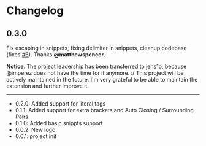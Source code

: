 # Changelog

## 0.3.0
Fix escaping in snippets, fixing delimiter in snippets, cleanup codebase (fixes [#6](https://github.com/jens1o/vscode-smarty/issues/6)). Thanks **@matthewspencer**.

**Notice**: The project leadership has been transferred to jens1o, because @imperez does not have the time for it anymore. :/ This project will be actively maintained in the future. I'm very grateful to be able to maintain the extension and further improve it.

---

- 0.2.0: Added support for literal tags
- 0.1.1: Added support for extra brackets and Auto Closing / Surrounding Pairs
- 0.1.0: Added basic snippts support
- 0.0.2: New logo
- 0.0.1: project init